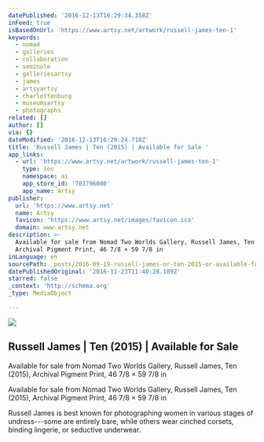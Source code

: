 ```yaml
---
datePublished: '2016-12-13T16:29:34.358Z'
inFeed: true
isBasedOnUrl: 'https://www.artsy.net/artwork/russell-james-ten-1'
keywords:
  - nomad
  - galleries
  - collaboration
  - seminole
  - galleriesartsy
  - james
  - artsyartsy
  - charlottenburg
  - museumsartsy
  - photographs
related: []
author: []
via: {}
dateModified: '2016-12-13T16:29:24.718Z'
title: 'Russell James | Ten (2015) | Available for Sale '
app_links:
  - url: 'https://www.artsy.net/artwork/russell-james-ten-1'
    type: ios
    namespace: ai
    app_store_id: '703796080'
    app_name: Artsy
publisher:
  url: 'https://www.artsy.net'
  name: Artsy
  favicon: 'https://www.artsy.net/images/favicon.ico'
  domain: www.artsy.net
description: >-
  Available for sale from Nomad Two Worlds Gallery, Russell James, Ten (2015),
  Archival Pigment Print, 46 7/8 × 59 7/8 in
inLanguage: en
sourcePath: _posts/2016-09-19-russell-james-or-ten-2015-or-available-for-sale.md
datePublishedOriginal: '2016-11-23T11:40:28.189Z'
starred: false
_context: 'http://schema.org'
_type: MediaObject

---
```

<article style=""><img src="https://d7hftxdivxxvm.cloudfront.net/?resize_to=fit&amp;width=640&amp;height=447&amp;quality=95&amp;src=https%3A%2F%2Fd32dm0rphc51dk.cloudfront.net%2FIhUCwD8Maj5maAXwujSWkg%2Flarge.jpg" /><h1>Russell James | Ten (2015) | Available for Sale </h1><p>Available for sale from Nomad Two Worlds Gallery, Russell James, Ten (2015), Archival Pigment Print, 46 7/8 × 59 7/8 in</p></article>

Available for sale from Nomad Two Worlds Gallery, Russell James, Ten (2015), Archival Pigment Print, 46 7/8 × 59 7/8 in

Russell James is best known for photographing women in various stages of undress---some are entirely bare, while others wear cinched corsets, binding lingerie, or seductive underwear.